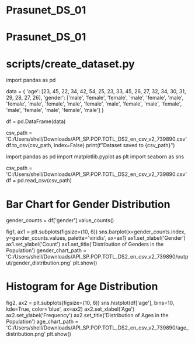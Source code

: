 # Prasunet_DS_01

# Prasunet_DS_01
# scripts/create_dataset.py
import pandas as pd

data = {
    'age': [23, 45, 22, 34, 42, 54, 25, 23, 33, 45, 26, 27, 32, 34, 30, 31, 29, 28, 27, 26],
    'gender': ['male', 'female', 'female', 'male', 'female', 'male', 'female', 'male', 'female', 'male', 'female', 'male', 'female', 'male', 'female', 'male', 'female', 'male', 'female', 'male']
}

df = pd.DataFrame(data)

csv_path = 'C:/Users/shell/Downloads/API_SP.POP.TOTL_DS2_en_csv_v2_739890.csv'
df.to_csv(csv_path, index=False)
print(f"Dataset saved to {csv_path}")

import pandas as pd
import matplotlib.pyplot as plt
import seaborn as sns

csv_path = 'C:/Users/shell/Downloads/API_SP.POP.TOTL_DS2_en_csv_v2_739890.csv'
df = pd.read_csv(csv_path)

# Bar Chart for Gender Distribution
gender_counts = df['gender'].value_counts()

fig1, ax1 = plt.subplots(figsize=(10, 6))
sns.barplot(x=gender_counts.index, y=gender_counts.values, palette='viridis', ax=ax1)
ax1.set_xlabel('Gender')
ax1.set_ylabel('Count')
ax1.set_title('Distribution of Genders in the Population')
gender_chart_path = 'C:/Users/shell/Downloads/API_SP.POP.TOTL_DS2_en_csv_v2_739890/output/gender_distribution.png'
plt.show()

# Histogram for Age Distribution
fig2, ax2 = plt.subplots(figsize=(10, 6))
sns.histplot(df['age'], bins=10, kde=True, color='blue', ax=ax2)
ax2.set_xlabel('Age')
ax2.set_ylabel('Frequency')
ax2.set_title('Distribution of Ages in the Population')
age_chart_path = 'C:/Users/shell/Downloads/API_SP.POP.TOTL_DS2_en_csv_v2_739890/age_distribution.png'
plt.show()
